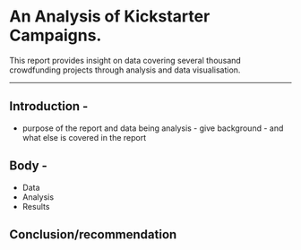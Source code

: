 # An Analysis of Kickstarter Campaigns.

This report provides insight on data covering several thousand crowdfunding projects through analysis and data visualisation.

---

## Introduction - 

* purpose of the report and data being analysis - give background - and what else is covered in the report

## Body -

* Data
* Analysis
* Results

## Conclusion/recommendation
